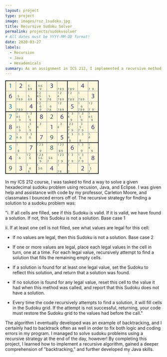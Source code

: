 ```yaml
---
layout: project
type: project
image: images/rsz_1sudoku.jpg
title: Recursive Sudoku Solver
permalink: projects/sudokusolver
# All dates must be YYYY-MM-DD format!
date: 2020-03-27
labels:
  - Recursion
  - Java
  - Hexademicals
summary: As an assignment in ICS 212, I implemented a recursive method to find a solution for a hexadecimal problem. 
---
```


<div class="ui small rounded images">
  <img class="ui image" src="../images/rsz_1469941489383.jpg">
</div>


In my ICS 212 course, I was tasked to find a way to solve a given hexadecimal sudoku problem using recusion, Java, and Eclipse. I was given help and assistance with code by my professor, Carleton Moore, and classmates I bounced errors off of. The recursive strategy for finding a solution to a sudoku problem was: 

"i. If all cells are filled, see if this Sudoku is valid. If it is valid, we have found a solution. If not, this Sudoku is not a solution. Base case 1

ii. If at least one cell is not filled, see what values are legal for this cell:

  - If no values are legal, then this Sudoku is not a solution. Base case 2

  - If one or more values are legal, place each legal values in the cell in turn, one at a time. For each legal value, recursively attempt to find a solution that fills the remaining empty cells.

  - If a solution is found for at least one legal value, set the Sudoku to reflect this solution, and return that a solution was found.

  - If no solution is found for any legal value, reset this cell to the value it had when this method was called, and report that this Sudoku does not have a solution.

  - Every time the code recursively attempts to find a solution, it will fill cells in the Sudoku grid. If the attempt is not successful, returning, your code must restore the Sudoku grid to the values had before the call."

The algorithm I eventually developed was an example of backtracking, and I certainly had to backtrack often as well in order to fix both logic and coding errors in my program. I managed to solve sudoku problems using a recursive strategy at the end of the day, however! By completing this project, I learned how to implement a recursive algorithm, gained a deeper comprehension of "backtracking," and further developed my Java skills. 
